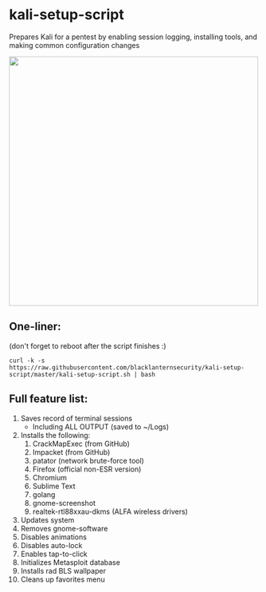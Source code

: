 # kali-setup-script

Prepares Kali for a pentest by enabling session logging, installing tools, and making common configuration changes

<img src="https://i.imgur.com/pXh7AUu.png" width=500>

## One-liner:
(don't forget to reboot after the script finishes :)
~~~
curl -k -s https://raw.githubusercontent.com/blacklanternsecurity/kali-setup-script/master/kali-setup-script.sh | bash
~~~

## Full feature list:

1. Saves record of terminal sessions
	- Including ALL OUTPUT (saved to ~/Logs)
1. Installs the following:
	1. CrackMapExec (from GitHub)
	1. Impacket (from GitHub)
	1. patator (network brute-force tool)
	1. Firefox (official non-ESR version)
	1. Chromium
	1. Sublime Text
	1. golang
	1. gnome-screenshot
	1. realtek-rtl88xxau-dkms (ALFA wireless drivers)
1. Updates system
1. Removes gnome-software
1. Disables animations
1. Disables auto-lock
1. Enables tap-to-click
1. Initializes Metasploit database
1. Installs rad BLS wallpaper
1. Cleans up favorites menu